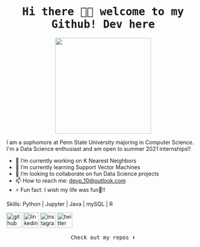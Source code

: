 <h1 align="center"><samp> Hi there 👋🏾  welcome to my Github! Dev here</samp></h1>

<p align="center">
  <img width="250" src="https://media.giphy.com/media/jIgXf4hgbHCeKiXpvt/giphy.gif">
</p>

I am a sophomore at Penn State University majoring in Computer Science. I'm a Data Science enthusiast and am open to summer 2021 internships!!

- 🔭 I’m currently working on K Nearest Neighbors 
- 🌱 I’m currently learning Support Vector Machines 
- 👯 I’m looking to collaborate on fun Data Science projects 
- 📫 How to reach me: devp_10@outlook.com 
- ⚡ Fun fact: I wish my life was fun🤪!! 

Skills: Python | Jupyter | Java | mySQL | R 

[<img src='https://cdn.jsdelivr.net/npm/simple-icons@3.0.1/icons/github.svg' alt='github' height='40'>](https://github.com/devp-10)  [<img src='https://cdn.jsdelivr.net/npm/simple-icons@3.0.1/icons/linkedin.svg' alt='linkedin' height='40'>](https://www.linkedin.com/in/devp10/)  [<img src='https://cdn.jsdelivr.net/npm/simple-icons@3.0.1/icons/instagram.svg' alt='instagram' height='40'>](https://www.instagram.com/devp_10/)  [<img src='https://cdn.jsdelivr.net/npm/simple-icons@3.0.1/icons/twitter.svg' alt='twitter' height='40'>](https://twitter.com/devp_10)  

<!--- ![Dev's github stats](https://github-readme-stats.vercel.app/api?username=devp-10&hide=contribs,prs)> -->

<p align="center"><samp>
Check out my repos ⬇️  
